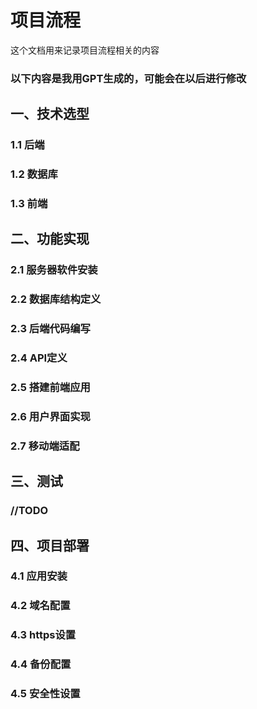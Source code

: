 # 项目流程
这个文档用来记录项目流程相关的内容
### 以下内容是我用GPT生成的，可能会在以后进行修改
## 一、技术选型
### 1.1 后端
### 1.2 数据库
### 1.3 前端
## 二、功能实现
### 2.1 服务器软件安装
### 2.2 数据库结构定义
### 2.3 后端代码编写
### 2.4 API定义
### 2.5 搭建前端应用
### 2.6 用户界面实现
### 2.7 移动端适配
## 三、测试
### //TODO
## 四、项目部署
### 4.1 应用安装
### 4.2 域名配置
### 4.3 https设置
### 4.4 备份配置
### 4.5 安全性设置